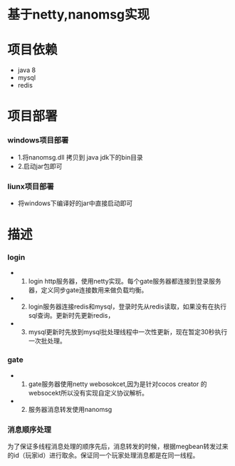 # 基于netty,nanomsg实现


# 项目依赖
* java 8
* mysql
* redis

# 项目部署
### windows项目部署
* 1.将nanomsg.dll 拷贝到 java jdk下的bin目录
* 2.启动jar包即可

### liunx项目部署
* 将windows下编译好的jar中直接启动即可


# 描述

### login
* 1. login http服务器，使用netty实现。每个gate服务器都连接到登录服务器，定义同步gate连接数用来做负载均衡。 
* 2. login服务器连接redis和mysql，登录时先从redis读取，如果没有在执行sql查询。更新时先更新redis，
* 3. mysql更新时先放到mysql批处理线程中一次性更新，现在暂定30秒执行一次批处理。

### gate
* 1. gate服务器使用netty webosokcet,因为是针对cocos creator 的websocekt所以没有实现自定义协议解析。
* 2. 服务器消息转发使用nanomsg 

### 消息顺序处理
为了保证多线程消息处理的顺序先后，消息转发的时候，根据megbean转发过来的id（玩家id）进行取余。保证同一个玩家处理消息都是在同一线程。
















